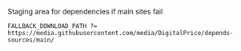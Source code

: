 Staging area for dependencies if main sites fail

`FALLBACK_DOWNLOAD_PATH ?= https://media.githubusercontent.com/media/DigitalPrice/depends-sources/main/`
